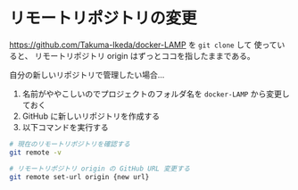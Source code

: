 # リモートリポジトリの変更

https://github.com/Takuma-Ikeda/docker-LAMP を `git clone` して 使っていると、
リモートリポジトリ origin はずっとココを指したままである。

自分の新しいリポジトリで管理したい場合...

1. 名前がややこしいのでプロジェクトのフォルダ名を `docker-LAMP` から変更しておく
1. GitHub に新しいリポジトリを作成する
1. 以下コマンドを実行する

 ```sh
# 現在のリモートリポジトリを確認する
git remote -v

# リモートリポジトリ origin の GitHub URL 変更する
git remote set-url origin {new url}
 ```
